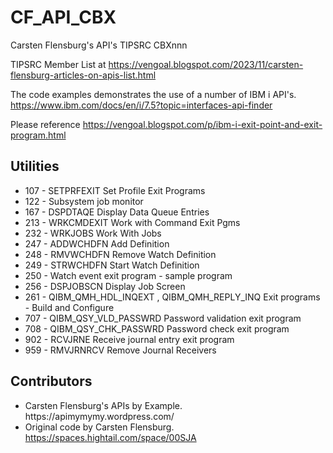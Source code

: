 # CF_API_CBX
Carsten Flensburg's API's TIPSRC CBXnnn

TIPSRC Member List at https://vengoal.blogspot.com/2023/11/carsten-flensburg-articles-on-apis-list.html

The code examples demonstrates the use of a number of IBM i API's. <br />
<a href="https://www.ibm.com/docs/en/i/7.5?topic=interfaces-api-finder" rel="nofollow">https://www.ibm.com/docs/en/i/7.5?topic=interfaces-api-finder</a>

Please reference <a href="https://vengoal.blogspot.com/p/ibm-i-exit-point-and-exit-program.html" rel="nofollow">https://vengoal.blogspot.com/p/ibm-i-exit-point-and-exit-program.html</a>

<h2>Utilities</h2>
<ul dir="auto">
  <li>107 - SETPRFEXIT Set Profile Exit Programs</li>
  <li>122 - Subsystem job monitor</li>
  <li>167 - DSPDTAQE Display Data Queue Entries</li>
  <li>213 - WRKCMDEXIT Work with Command Exit Pgms</li>
  <li>232 - WRKJOBS    Work With Jobs</li>
  <li>247 - ADDWCHDFN  Add     Definition</li>
  <li>248 - RMVWCHDFN  Remove  Watch Definition</li>
  <li>249 - STRWCHDFN  Start   Watch Definition</li>
  <li>250 - Watch event exit program - sample program</li>
  <li>256 - DSPJOBSCN  Display Job Screen</li>
  <li>261 - QIBM_QMH_HDL_INQEXT , QIBM_QMH_REPLY_INQ Exit programs - Build and Configure</li>
  <li>707 - QIBM_QSY_VLD_PASSWRD Password validation exit program</li>
  <li>708 - QIBM_QSY_CHK_PASSWRD Password check exit program</li>
  <li>902 - RCVJRNE Receive journal entry exit program</li>
  <li>959 - RMVJRNRCV Remove Journal Receivers</li>
</ul>

## Contributors
<ul dir="auto">
  <li>Carsten Flensburg's APIs by Example. https://apimymymy.wordpress.com/</li>
  <li>Original code by Carsten Flensburg. <a href="https://spaces.hightail.com/space/00SJA" rel="nofollow">https://spaces.hightail.com/space/00SJA</a></li>
</ul>
